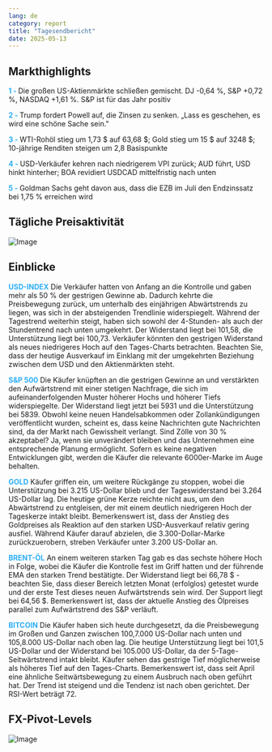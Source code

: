 ```yaml
---
lang: de
category: report
title: "Tagesendbericht"
date: 2025-05-13
---
```



<h2>Markthighlights</h2>
<strong style="color: #2caef7;">1 - </strong> Die großen US-Aktienmärkte schließen gemischt. DJ -0,64 %, S&P +0,72 %, NASDAQ +1,61 %. S&P ist für das Jahr positiv

<strong style="color: #2caef7;">2 - </strong> Trump fordert Powell auf, die Zinsen zu senken. „Lass es geschehen, es wird eine schöne Sache sein."

<strong style="color: #2caef7;">3 - </strong> WTI-Rohöl stieg um 1,73 $ auf 63,68 $; Gold stieg um 15 $ auf 3248 $; 10-jährige Renditen steigen um 2,8 Basispunkte

<strong style="color: #2caef7;">4 - </strong> USD-Verkäufer kehren nach niedrigerem VPI zurück; AUD führt, USD hinkt hinterher; BOA revidiert USDCAD mittelfristig nach unten 

<strong style="color: #2caef7;">5 - </strong> Goldman Sachs geht davon aus, dass die EZB im Juli den Endzinssatz bei 1,75 % erreichen wird



<h2>Tägliche Preisaktivität</h2>
<img src="https://markleighedu.github.io/img/May-2025/13-May-2025/price.jpg" alt="Image"/>

<h2>Einblicke</h2>
<strong style="color: #2caef7;">USD-INDEX</strong> Die Verkäufer hatten von Anfang an die Kontrolle und gaben mehr als 50 % der gestrigen Gewinne ab. Dadurch kehrte die Preisbewegung zurück, um unterhalb des einjährigen Abwärtstrends zu liegen, was sich in der absteigenden Trendlinie widerspiegelt. Während der Tagestrend weiterhin steigt, haben sich sowohl der 4-Stunden- als auch der Stundentrend nach unten umgekehrt. Der Widerstand liegt bei 101,58, die Unterstützung liegt bei 100,73. Verkäufer könnten den gestrigen Widerstand als neues niedrigeres Hoch auf den Tages-Charts betrachten. Beachten Sie, dass der heutige Ausverkauf im Einklang mit der umgekehrten Beziehung zwischen dem USD und den Aktienmärkten steht.

<strong style="color: #2caef7;">S&P 500</strong> Die Käufer knüpften an die gestrigen Gewinne an und verstärkten den Aufwärtstrend mit einer stetigen Nachfrage, die sich im aufeinanderfolgenden Muster höherer Hochs und höherer Tiefs widerspiegelte. Der Widerstand liegt jetzt bei 5931 und die Unterstützung bei 5839. Obwohl keine neuen Handelsabkommen oder Zollankündigungen veröffentlicht wurden, scheint es, dass keine Nachrichten gute Nachrichten sind, da der Markt nach Gewissheit verlangt. Sind Zölle von 30 % akzeptabel? Ja, wenn sie unverändert bleiben und das Unternehmen eine entsprechende Planung ermöglicht. Sofern es keine negativen Entwicklungen gibt, werden die Käufer die relevante 6000er-Marke im Auge behalten.

<strong style="color: #2caef7;">GOLD</strong> Käufer griffen ein, um weitere Rückgänge zu stoppen, wobei die Unterstützung bei 3.215 US-Dollar blieb und der Tageswiderstand bei 3.264 US-Dollar lag. Die heutige grüne Kerze reichte nicht aus, um den Abwärtstrend zu entgleisen, der mit einem deutlich niedrigeren Hoch der Tageskerze intakt bleibt. Bemerkenswert ist, dass der Anstieg des Goldpreises als Reaktion auf den starken USD-Ausverkauf relativ gering ausfiel. Während Käufer darauf abzielen, die 3.300-Dollar-Marke zurückzuerobern, streben Verkäufer unter 3.200 US-Dollar an.

<strong style="color: #2caef7;">BRENT-ÖL</strong> An einem weiteren starken Tag gab es das sechste höhere Hoch in Folge, wobei die Käufer die Kontrolle fest im Griff hatten und der führende EMA den starken Trend bestätigte. Der Widerstand liegt bei 66,78 $ - beachten Sie, dass dieser Bereich letzten Monat (erfolglos) getestet wurde und der erste Test dieses neuen Aufwärtstrends sein wird. Der Support liegt bei 64,56 $. Bemerkenswert ist, dass der aktuelle Anstieg des Ölpreises parallel zum Aufwärtstrend des S&P verläuft. 

<strong style="color: #2caef7;">BITCOIN</strong> Die Käufer haben sich heute durchgesetzt, da die Preisbewegung im Großen und Ganzen zwischen 100,7.000 US-Dollar nach unten und 105,8.000 US-Dollar nach oben lag. Die heutige Unterstützung liegt bei 101,5 US-Dollar und der Widerstand bei 105.000 US-Dollar, da der 5-Tage-Seitwärtstrend intakt bleibt. Käufer sehen das gestrige Tief möglicherweise als höheres Tief auf den Tages-Charts. Bemerkenswert ist, dass seit April eine ähnliche Seitwärtsbewegung zu einem Ausbruch nach oben geführt hat. Der Trend ist steigend und die Tendenz ist nach oben gerichtet. Der RSI-Wert beträgt 72. 



<h2>FX-Pivot-Levels</h2>
<img src="https://markleighedu.github.io/img/May-2025/13-May-2025/pivot.jpg" alt="Image"/>